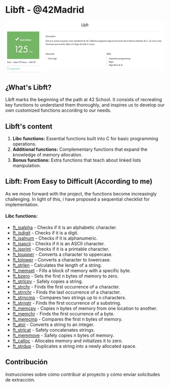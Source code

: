 # Libft - @42Madrid

![Screenshoot](https://github.com/Freddyfleitas/libft_42/blob/main/libft.png)

## ¿What's Libft?

Libft marks the beginning of the path at 42 School. It consists of recreating key functions to understand them thoroughly, and inspires us to develop our own customized functions according to our needs.

## Libft's content

1. **Libc functions:** Essential functions built into C for basic programming operations.
2. **Additional functions:** Complementary functions that expand the knowledge of memory allocation.
3. **Bonus functions:** Extra functions that teach about linked lists manipulation.

## Libft: From Easy to Difficult (According to me)

As we move forward with the project, the functions become increasingly challenging. In light of this, i have proposed a sequential checklist for implementation.

#### Libc functions:
- [ft_isalpha](https://github.com/ffleitasl/libft_42/blob/main/libft/ft_isalpha.c) - Checks if it is an alphabetic character.
- [ft_isdigit](https://github.com/ffleitasl/libft_42/blob/main/libft/ft_isdigit.c) - Checks if it is a digit.
- [ft_isalnum](https://github.com/ffleitasl/libft_42/blob/main/libft/ft_isalnum.c) - Checks if it is alphanumeric.
- [ft_isascii](https://github.com/ffleitasl/libft_42/blob/main/libft/ft_isascii.c) - Checks if it is an ASCII character.
- [ft_isprint](https://github.com/ffleitasl/libft_42/blob/main/libft/ft_isprint.c) - Checks if it is a printable character.
- [ft_toupper](https://github.com/ffleitasl/libft_42/blob/main/libft/ft_toupper.c) - Converts a character to uppercase.
- [ft_tolower](https://github.com/ffleitasl/libft_42/blob/main/libft/ft_tolower.c) - Converts a character to lowercase.
- [ft_strlen](https://github.com/ffleitasl/libft_42/blob/main/libft/ft_strlen.c) - Calculates the length of a string.
- [ft_memset](https://github.com/ffleitasl/libft_42/blob/main/libft/ft_memset.c) - Fills a block of memory with a specific byte.
- [ft_bzero](https://github.com/ffleitasl/libft_42/blob/main/libft/ft_bzero.c) - Sets the first n bytes of memory to zero.
- [ft_strlcpy](https://github.com/ffleitasl/libft_42/blob/main/libft/ft_strlcpy.c) - Safely copies a string.
- [ft_strchr](https://github.com/ffleitasl/libft_42/blob/main/libft/ft_strchr.c) - Finds the first occurrence of a character.
- [ft_strrchr](https://github.com/ffleitasl/libft_42/blob/main/libft/ft_strrchr.c) - Finds the last occurrence of a character.
- [ft_strncmp](https://github.com/ffleitasl/libft_42/blob/main/libft/ft_strncmp.c) - Compares two strings up to n characters.
- [ft_strnstr](https://github.com/ffleitasl/libft_42/blob/main/libft/ft_strnstr.c) - Finds the first occurrence of a substring.
- [ft_memcpy](https://github.com/ffleitasl/libft_42/blob/main/libft/ft_memcpy.c) - Copies n bytes of memory from one location to another.
- [ft_memchr](https://github.com/ffleitasl/libft_42/blob/main/libft/ft_memchr.c) - Finds the first occurrence of a byte.
- [ft_memcmp](https://github.com/ffleitasl/libft_42/blob/main/libft/ft_memcmp.c) - Compares the first n bytes of memory.
- [ft_atoi](https://github.com/ffleitasl/libft_42/blob/main/libft/ft_atoi.c) - Converts a string to an integer.
- [ft_strlcat](https://github.com/ffleitasl/libft_42/blob/main/libft/ft_strlcat.c) - Safely concatenates strings.
- [ft_memmove](https://github.com/ffleitasl/libft_42/blob/main/libft/ft_memmove.c) - Safely copies n bytes of memory.
- [ft_calloc](https://github.com/ffleitasl/libft_42/blob/main/libft/ft_calloc.c) - Allocates memory and initializes it to zero.
- [ft_strdup](https://github.com/ffleitasl/libft_42/blob/main/libft/ft_strdup.c) - Duplicates a string into a newly allocated space.

## Contribución

Instrucciones sobre cómo contribuir al proyecto y cómo enviar solicitudes de extracción.
